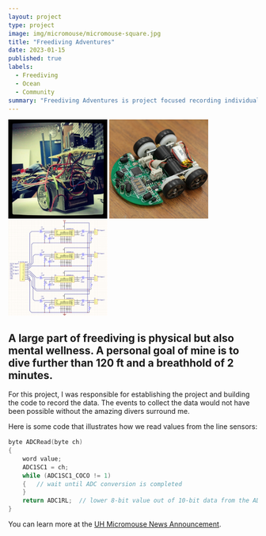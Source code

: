 ```yaml
---
layout: project
type: project
image: img/micromouse/micromouse-square.jpg
title: "Freediving Adventures"
date: 2023-01-15
published: true
labels:
  - Freediving
  - Ocean
  - Community
summary: "Freediving Adventures is project focused recording individual physical limits while building a community that fosters encouragement, saftey, and an environmentally sustainable mindset."
---
```


<div class="text-center p-4">
  <img width="200px" src="../img/micromouse/micromouse-robot.png" class="img-thumbnail" >
  <img width="200px" src="../img/micromouse/micromouse-robot-2.jpg" class="img-thumbnail" >
  <img width="200px" src="../img/micromouse/micromouse-circuit.png" class="img-thumbnail" >
</div>

A large part of freediving is physical but also mental wellness. A personal goal of mine is to dive further than 120 ft and a breathhold of 2 minutes. 
---

For this project, I was responsible for establishing the project and building the code to record the data. The events to collect the data would not have been possible without the amazing divers surround me. 

Here is some code that illustrates how we read values from the line sensors:

```cpp
byte ADCRead(byte ch)
{
    word value;
    ADC1SC1 = ch;
    while (ADC1SC1_COCO != 1)
    {   // wait until ADC conversion is completed   
    }
    return ADC1RL;  // lower 8-bit value out of 10-bit data from the ADC
}
```

You can learn more at the [UH Micromouse News Announcement](https://manoa.hawaii.edu/news/article.php?aId=2857).
